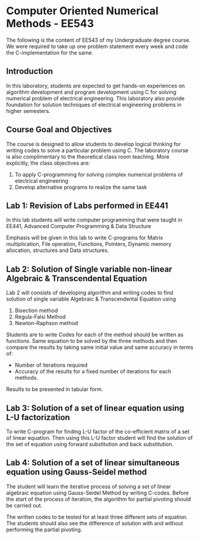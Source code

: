 # Computer Oriented Numerical Methods - EE543

The following is the content of EE543 of my Undergraduate degree course. We were required to take up one problem statement every week and code the C-implementation for the same. 

## Introduction

In this laboratory, students are expected to get hands-on experiences on algorithm development and program development using C for solving numerical problem of electrical engineering. This laboratory also provide foundation for solution techniques of electrical engineering problems in higher semesters. 

## Course Goal and Objectives

The course is designed to allow students to develop logical thinking for writing codes to solve a particular problem using C. The laboratory course is also complimentary to the theoretical class room teaching. More explicitly, the class objectives are:

1. To apply C-programming for solving complex numerical problems of electrical engineering
2. Develop alternative programs to realize the same task

## Lab 1: Revision of Labs performed in EE441 

In this lab students will write computer programming that were taught in EE441, Advanced Computer Programming & Data Structure 

Emphasis will be given in this lab to write C-programs for Matrix multiplication, File operation, Functions, Pointers, Dynamic memory allocation, structures and Data structures.

## Lab 2: 	Solution of Single variable non-linear Algebraic & Transcendental Equation

Lab 2 will consists of developing algorithm and writing codes to find solution of single variable Algebraic & Transcendental Equation using

1. 	Bisection method
2. 	Regula-Falsi Method
3. 	Newton-Raphson method

Students are to write Codes for each of the method should be written as functions.  Same equation to be solved by the three methods and then compare the results by taking same initial value and same accuracy in terms of:

* Number of iterations required 
* Accuracy of the results for a fixed number of iterations for each methods.  

Results to be presented in tabular form.

## Lab 3: Solution of a set of linear equation using L-U factorization

To write C-program for finding L-U factor of the co-efficient matrix of a set of linear equation.  Then using this L-U factor student will find the solution of the set of equation using forward substitution and back substitution.  

## Lab 4: Solution of a set of linear simultaneous equation using Gauss-Seidel method

The student will learn the iterative process of solving a set of linear algebraic equation using Gauss-Seidel Method by writing C-codes. Before the start of the process of iteration, the algorithm for partial pivoting should be carried out.

The written codes to be tested for at least three different sets of equation. The students should also see the difference of solution with and without performing the partial pivoting.


